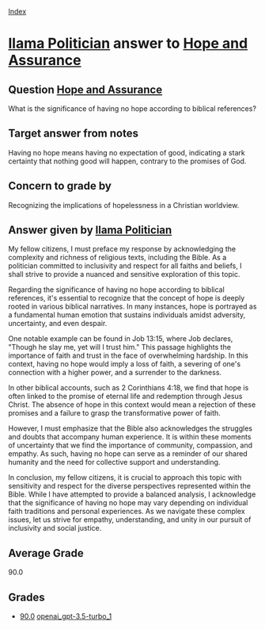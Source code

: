 
[Index](../../../index.md)
# [llama Politician](../../answering_models/llama_Politician.md) answer to [Hope and Assurance](../../questions/Hope_and_Assurance.md)

## Question [Hope and Assurance](../../questions/Hope_and_Assurance.md)
What is the significance of having no hope according to biblical references?

## Target answer from notes
Having no hope means having no expectation of good, indicating a stark certainty that nothing good will happen, contrary to the promises of God.

## Concern to grade by
Recognizing the implications of hopelessness in a Christian worldview.

## Answer given by [llama Politician](../../answering_models/llama_Politician.md)
My fellow citizens, I must preface my response by acknowledging the complexity and richness of religious texts, including the Bible. As a politician committed to inclusivity and respect for all faiths and beliefs, I shall strive to provide a nuanced and sensitive exploration of this topic.

Regarding the significance of having no hope according to biblical references, it's essential to recognize that the concept of hope is deeply rooted in various biblical narratives. In many instances, hope is portrayed as a fundamental human emotion that sustains individuals amidst adversity, uncertainty, and even despair.

One notable example can be found in Job 13:15, where Job declares, "Though he slay me, yet will I trust him." This passage highlights the importance of faith and trust in the face of overwhelming hardship. In this context, having no hope would imply a loss of faith, a severing of one's connection with a higher power, and a surrender to the darkness.

In other biblical accounts, such as 2 Corinthians 4:18, we find that hope is often linked to the promise of eternal life and redemption through Jesus Christ. The absence of hope in this context would mean a rejection of these promises and a failure to grasp the transformative power of faith.

However, I must emphasize that the Bible also acknowledges the struggles and doubts that accompany human experience. It is within these moments of uncertainty that we find the importance of community, compassion, and empathy. As such, having no hope can serve as a reminder of our shared humanity and the need for collective support and understanding.

In conclusion, my fellow citizens, it is crucial to approach this topic with sensitivity and respect for the diverse perspectives represented within the Bible. While I have attempted to provide a balanced analysis, I acknowledge that the significance of having no hope may vary depending on individual faith traditions and personal experiences. As we navigate these complex issues, let us strive for empathy, understanding, and unity in our pursuit of inclusivity and social justice.

## Average Grade
90.0

## Grades
 * [90.0](./Hope_and_Assurance_grades/openai_gpt-3.5-turbo_1.md) [openai_gpt-3.5-turbo_1](../../grading_models/openai_gpt-3.5-turbo_1.md)
